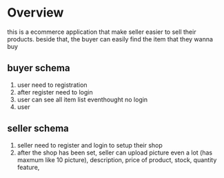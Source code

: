 # Overview
this is a ecommerce application that make seller easier to sell their products. beside that, the buyer can easily find the item that they wanna buy


## buyer schema
1. user need to registration
2. after register need to login 
3. user can see all item list eventhought no login
4. user


## seller schema
1. seller need to register and login to setup their shop
2. after the shop has been set, seller can upload picture even a lot (has maxmum like 10 picture), description, price of product, stock, quantity feature, 
